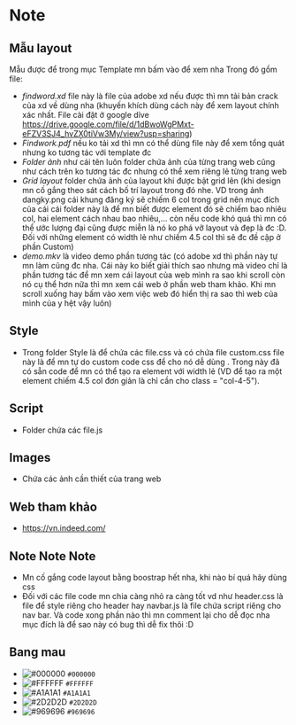 # Note
## Mẫu layout
Mẫu được để trong mục Template mn bấm vào để xem nha
Trong đó gồm file:
- *findword.xd* file này là file của adobe xd nếu được thì mn tải bản crack của xd về dùng nha (khuyến khích dùng cách này để xem layout chính xác nhất. File cài đặt ở google dỉve https://drive.google.com/file/d/1dBwoWgPMxt-eFZV3SJ4_hvZX0tiVw3My/view?usp=sharing)
- *Findwork.pdf* nếu ko tải xd thì mn có thể dùng file này để xem tổng quát nhưng ko tương tác với template đc
- *Folder ảnh* như cái tên luôn folder chứa ảnh của từng trang web cũng như cách trên ko tương tác đc nhưng có thể xem riêng lẻ từng trang web
- *Grid layout* folder chứa ảnh của layout khi được bật grid lên (khi design mn cố gắng theo sát cách bố trí layout trong đó nhe. VD trong ảnh dangky.png cái khung đăng ký sẽ chiếm 6 col trong grid nên mục đích của cái cái folder này là để mn biết được element đó sẽ chiếm bao nhiêu col, hai element cách nhau bao nhiêu,... còn nếu code khó quá thì mn có thể ước lượng đại cũng được miễn là nó ko phá vỡ layout và đẹp là đc :D. Đối với những element có width lẻ như chiếm 4.5 col thì sẽ đc đề cập ở phần Custom)
- *demo.mkv* là video demo phần tương tác (có adobe xd thì phần này tự mn làm cũng đc nha. Cái này ko biết giải thích sao nhưng mà video chỉ là phần tương tác để mn xem cái layout của web mình ra sao khi scroll còn nó cụ thể hơn nữa thì mn xem cái web ở phần web tham khảo. Khi mn scroll xuống hay bấm vào xem việc web đó hiển thị ra sao thì web của mình của y hệt vậy luôn)
## Style
- Trong folder Style là để chứa các file.css và có chứa file custom.css file này là để mn tự do custom code css để cho nó dễ dùng . Trong này đã có sẵn code để mn có thể tạo ra element với width lẻ (VD để tạo ra một element chiếm 4.5 col đơn giản là chỉ cần cho class = "col-4-5").
## Script
- Folder chứa các file.js
## Images
- Chứa các ảnh cần thiết của trang web
## Web tham khảo
- https://vn.indeed.com/
## Note Note Note
- Mn cố gắng code layout bằng boostrap hết nha, khi nào bí quá hãy dùng css
- Đối với các file code mn chia càng nhỏ ra càng tốt vd như header.css là file để style riêng cho header hay navbar.js là file chứa script riêng cho nav bar. Và code xong phần nào thì mn comment lại cho dễ đọc nha mục đích là để sao này có bug thì dễ fix thôi :D
## Bang mau
- ![#000000](https://placehold.co/15x15/000000/000000.png) `#000000`
- ![#FFFFFF](https://placehold.co/15x15/FFFFFF/FFFFFF.png) `#FFFFFF`
- ![#A1A1A1](https://placehold.co/15x15/A1A1A1/A1A1A1.png) `#A1A1A1`
- ![#2D2D2D](https://placehold.co/15x15/2D2D2D/2D2D2D.png) `#2D2D2D`
- ![#969696](https://placehold.co/15x15/969696/969696.png) `#969696`
